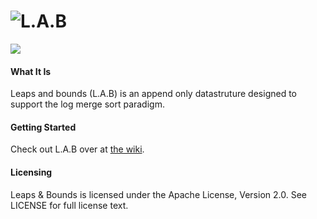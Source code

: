 ![L.A.B](https://github.com/jivesoftware/leaps-n-bounds/wiki/images/lab-logo.png)
=========

[![][license img]][license]


#### What It Is
 Leaps and bounds (L.A.B) is an append only datastruture designed to support the log merge sort paradigm.


 
#### Getting Started
Check out L.A.B over at [the wiki](https://github.com/jivesoftware/leaps-n-bounds/wiki).

#### Licensing
Leaps & Bounds is licensed under the Apache License, Version 2.0. See LICENSE for full license text.


[license]:LICENSE-2.0.txt
[license img]:https://img.shields.io/badge/License-Apache%202-blue.svg
